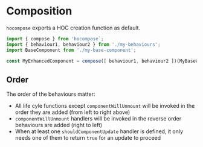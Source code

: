 # Composition

`hocompose` exports a HOC creation function as default.

```js
import { compose } from 'hocompose`;
import { behaviour1, behaviour2 } from './my-behaviours';
import BaseComponent from './my-base-component';

const MyEnhancedComponent = compose([ behaviour1, behaviour2 ])(MyBaseComponent);
```

## Order

The order of the behaviours matter:
- All life cyle functions except `componentWillUnmount` will be invoked in the order they are added (from left to right above)
- `componentWillUnmount` handlers will be invoked in the reverse order behaviours are added (right to left)
- When at least one `shouldComponentUpdate` handler is defined, it only needs one of them to return `true` for an update to proceed
